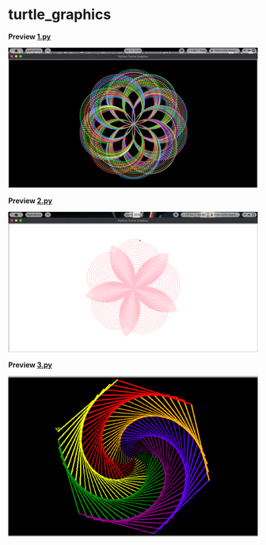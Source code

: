 # turtle_graphics

**Preview [1.py](./1.py)**

<img src=".media/Screenshot from 2022-04-16 20-08-10.png" />

**Preview [2.py](./2.py)**

<img src=".media/Screenshot from 2022-04-16 20-38-19.png" />

**Preview [3.py](./3.py)**

<img src=".media/Screenshot from 2022-04-16 20-47-47.png" />
